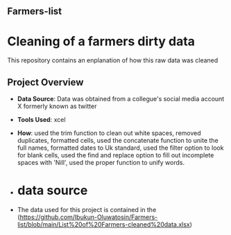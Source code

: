## Farmers-list

# Cleaning of a farmers dirty data

This repository contains an enplanation of how this raw data was cleaned
## Project Overview

- **Data Source**: Data was obtained from a collegue's social media account X formerly known as twitter
- **Tools Used**: xcel
- **How**: used the trim function to clean out white spaces, removed duplicates, formatted cells, used the concatenate function to unite the full names, formatted dates to Uk standard, used the filter option to look for blank cells, used the find and replace option to fill out incomplete spaces with 'Nill', used the proper function to unify words.

- # data source
- The data used for this project is contained in the (https://github.com/Ibukun-Oluwatosin/Farmers-list/blob/main/List%20of%20Farmers-cleaned%20data.xlsx)
